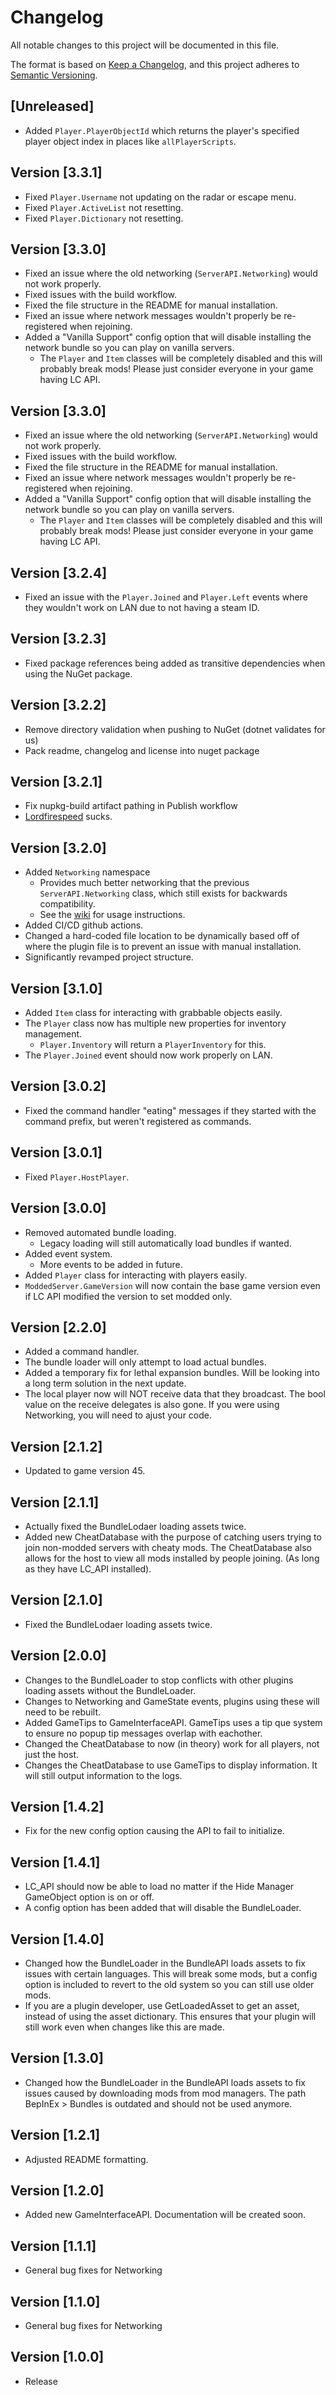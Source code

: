 # Changelog

All notable changes to this project will be documented in this file.

The format is based on [Keep a Changelog](https://keepachangelog.com/en/1.0.0/),
and this project adheres to [Semantic Versioning](https://semver.org/spec/v2.0.0.html).

## [Unreleased]

- Added `Player.PlayerObjectId` which returns the player's specified player object index in places like `allPlayerScripts`.

## Version [3.3.1]
- Fixed `Player.Username` not updating on the radar or escape menu.
- Fixed `Player.ActiveList` not resetting.
- Fixed `Player.Dictionary` not resetting.

## Version [3.3.0]

- Fixed an issue where the old networking (`ServerAPI.Networking`) would not work properly.
- Fixed issues with the build workflow.
- Fixed the file structure in the README for manual installation.
- Fixed an issue where network messages wouldn't properly be re-registered when rejoining.
- Added a "Vanilla Support" config option that will disable installing the network bundle so you can play on vanilla servers.
  - The `Player` and `Item` classes will be completely disabled and this will probably break mods! Please just consider everyone in your game having LC API.

## Version [3.3.0]

- Fixed an issue where the old networking (`ServerAPI.Networking`) would not work properly.
- Fixed issues with the build workflow.
- Fixed the file structure in the README for manual installation.
- Fixed an issue where network messages wouldn't properly be re-registered when rejoining.
- Added a "Vanilla Support" config option that will disable installing the network bundle so you can play on vanilla servers.
  - The `Player` and `Item` classes will be completely disabled and this will probably break mods! Please just consider everyone in your game having LC API.

## Version [3.2.4]

- Fixed an issue with the `Player.Joined` and `Player.Left` events where they wouldn't work on LAN due to not having a steam ID.

## Version [3.2.3]

- Fixed package references being added as transitive dependencies when using the NuGet package.

## Version [3.2.2]

- Remove directory validation when pushing to NuGet (dotnet validates for us)
- Pack readme, changelog and license into nuget package

## Version [3.2.1]

- Fix nupkg-build artifact pathing in Publish workflow
- [Lordfirespeed](https://github.com/Lordfirespeed) sucks. 

## Version [3.2.0]

- Added `Networking` namespace
  - Provides much better networking that the previous `ServerAPI.Networking` class, which still exists for backwards compatibility.
  - See the [wiki](https://github.com/steven4547466/LC-API/wiki/Networking) for usage instructions.
- Added CI/CD github actions.
- Changed a hard-coded file location to be dynamically based off of where the plugin file is to prevent an issue with manual installation.
- Significantly revamped project structure.

## Version [3.1.0]

- Added `Item` class for interacting with grabbable objects easily.
- The `Player` class now has multiple new properties for inventory management.
  - `Player.Inventory` will return a `PlayerInventory` for this.
- The `Player.Joined` event should now work properly on LAN.

## Version [3.0.2]

- Fixed the command handler "eating" messages if they started with the command prefix, but weren't registered as commands.

## Version [3.0.1]

- Fixed `Player.HostPlayer`.

## Version [3.0.0]

- Removed automated bundle loading.
  - Legacy loading will still automatically load bundles if wanted.
- Added event system.
  - More events to be added in future.
- Added `Player` class for interacting with players easily.
- `ModdedServer.GameVersion` will now contain the base game version even if LC API modified the version to set modded only.

## Version [2.2.0]

- Added a command handler.
- The bundle loader will only attempt to load actual bundles.
- Added a temporary fix for lethal expansion bundles. Will be looking into a long term solution in the next update.
- The local player now will NOT receive data that they broadcast. The bool value on the receive delegates is also gone. If you were using Networking, you will need to ajust your code.

## Version [2.1.2]

- Updated to game version 45.

## Version [2.1.1]

- Actually fixed the BundleLodaer loading assets twice.
- Added new CheatDatabase with the purpose of catching users trying to join non-modded servers with cheaty mods. The CheatDatabase also allows for the host to view all mods installed by people joining. (As long as they have LC_API installed).

## Version [2.1.0]

- Fixed the BundleLodaer loading assets twice.

## Version [2.0.0]

- Changes to the BundleLoader to stop conflicts with other plugins loading assets without the BundleLoader.
- Changes to Networking and GameState events, plugins using these will need to be rebuilt.
- Added GameTips to GameInterfaceAPI. GameTips uses a tip que system to ensure no popup tip messages overlap with eachother.
- Changed the CheatDatabase to now (in theory) work for all players, not just the host.
- Changes the CheatDatabase to use GameTips to display information. It will still output information to the logs.

## Version [1.4.2]
- Fix for the new config option causing the API to fail to initialize.


## Version [1.4.1]

- LC_API should now be able to load no matter if the Hide Manager GameObject option is on or off.
- A config option has been added that will disable the BundleLoader.


## Version [1.4.0]

- Changed how the BundleLoader in the BundleAPI loads assets to fix issues with certain languages. This will break some mods, but a config option is included to revert to the old system so you can still use older mods.
- If you are a plugin developer, use GetLoadedAsset to get an asset, instead of using the asset dictionary. This ensures that your plugin will still work even when changes like this are made.


## Version [1.3.0]

- Changed how the BundleLoader in the BundleAPI loads assets to fix issues caused by downloading mods from mod managers. The path BepInEx > Bundles is outdated and should not be used anymore.

## Version [1.2.1]

- Adjusted README formatting.


## Version [1.2.0]

- Added new GameInterfaceAPI. Documentation will be created soon.

## Version [1.1.1]

- General bug fixes for Networking

## Version [1.1.0]

- General bug fixes for Networking

## Version [1.0.0]

- Release
